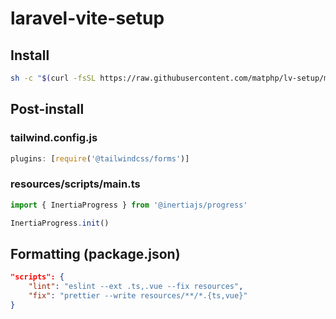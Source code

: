 # laravel-vite-setup

## Install

```bash
sh -c "$(curl -fsSL https://raw.githubusercontent.com/matphp/lv-setup/main/setup.sh)"
```

## Post-install

### tailwind.config.js
```js
plugins: [require('@tailwindcss/forms')]
```

### resources/scripts/main.ts
```js
import { InertiaProgress } from '@inertiajs/progress'

InertiaProgress.init()
```

## Formatting (package.json)

```json
"scripts": {
    "lint": "eslint --ext .ts,.vue --fix resources",
    "fix": "prettier --write resources/**/*.{ts,vue}"
}
```
